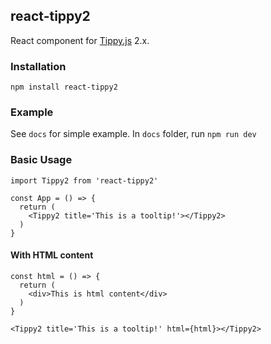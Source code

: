 ## react-tippy2

React component for [Tippy.js](https://atomiks.github.io/tippyjs/) 2.x.

### Installation
```
npm install react-tippy2
```

### Example

See `docs` for simple example.  In `docs` folder, run `npm run dev`

### Basic Usage

```
import Tippy2 from 'react-tippy2'

const App = () => {
  return (
    <Tippy2 title='This is a tooltip!'></Tippy2>  
  )
}

```

#### With HTML content
```
const html = () => {
  return (
    <div>This is html content</div>
  )
}

<Tippy2 title='This is a tooltip!' html={html}></Tippy2>  

```
